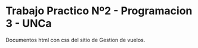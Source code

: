 # Trabajo Practico Nº2 - Programacion 3 - UNCa
Documentos html con css del sitio de Gestion de vuelos.
